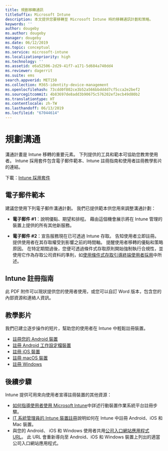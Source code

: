 ```yaml
---
title: 規劃移轉通訊
titleSuffix: Microsoft Intune
description: 本文提供您要移轉至 Microsoft Intune 時的移轉通訊計劃和策略。
keywords: ''
author: dougeby
ms.author: dougeby
manager: dougeby
ms.date: 06/12/2019
ms.topic: conceptual
ms.service: microsoft-intune
ms.localizationpriority: high
ms.technology: ''
ms.assetid: e6a52506-2d29-41f7-a171-5d684a740dd4
ms.reviewer: dagerrit
ms.suite: ems
search.appverid: MET150
ms.collection: M365-identity-device-management
ms.openlocfilehash: 73cdd0f802ce3b52a566bbdddd7cf5cca2e2bef2
ms.sourcegitcommit: 4b83697de8add3b90675c576202ef2ecb49d80b2
ms.translationtype: HT
ms.contentlocale: zh-TW
ms.lasthandoff: 06/13/2019
ms.locfileid: "67044614"
---
```

# <a name="plan-communications"></a>規劃溝通 
溝通計畫是 Intune 移轉的重要元素。 下列提供的工具和範本可協助您教育使用者。 Intune 採用套件包含電子郵件範本、Intune 註冊指南和使用者註冊教學影片的連結。  

下載：[Intune 採用套件](http://aka.ms/IntuneAdoptionKit)

## <a name="email-templates"></a>電子郵件範本 
建議您使用下列電子郵件溝通計劃。 我們已提供範本供您用來調整溝通計劃：
- **電子郵件 #1**：說明優點、期望和排程。 藉由這個機會展示將在 Intune 管理的裝置上提供的所有其他新服務。 

- **電子郵件 #2**：宣告服務現在已可透過 Intune 存取。 告知使用者立即註冊。  提供使用者在其存取權受到影響之前的時間軸。 提醒使用者移轉的優點和策略原因。
在特定期間過後，您便可透過條件式存取原則開始強制執行合規性，並使用它作為存取公司資料的準則，如[使用條件式存取引導終端使用者採用](migration-guide-drive-adoption.md)中所述。

## <a name="intune-enrollment-guide"></a>Intune 註冊指南 
此 PDF 附件可以現狀提供您的使用者使用，或您可以自訂 Word 版本，包含您的內部資源和連絡人資訊。

## <a name="instructional-videos"></a>教學影片
我們已建立逐步操作的短片，幫助您的使用者在 Intune 中輕鬆註冊裝置。
- [註冊您的 Android 裝置](https://www.youtube.com/watch?v=k0Q_sGLSx6o&t=1s)
- [註冊 Android 工作設定檔裝置](https://www.youtube.com/watch?v=9Dl8HsGk4tI&t=3s)
- [註冊 iOS 裝置](https://www.youtube.com/watch?v=mJyv6YcHi7c)
- [註冊 macOS 裝置](https://www.youtube.com/watch?v=Pa2pfhwq_yk)
- [註冊 Windows](https://www.youtube.com/watch?v=TKQxEckBHiE)

## <a name="next-steps"></a>後續步驟
Intune 提供可用來向使用者宣導註冊裝置的其他資源：
- [如何指導使用者使用 Microsoft Intune](https://docs.microsoft.com/intune/end-user-educate)中詳述行動裝置作業系統平台註冊步驟。 
- [IT 系統管理員的 Intune 裝置註冊](https://docs.microsoft.com/intune/device-enrollment)說明如何在 Intune 中註冊 Android、iOS 和 Mac 裝置。
- 與您的 Android、 iOS 和 Windows 使用者共用[公司入口網站應用程式 URL](http://go.microsoft.com/fwlink/?LinkID=396941)。 此 URL 會重新導向至 Android、iOS 和 Windows 裝置上列出的適當公司入口網站應用程式。
